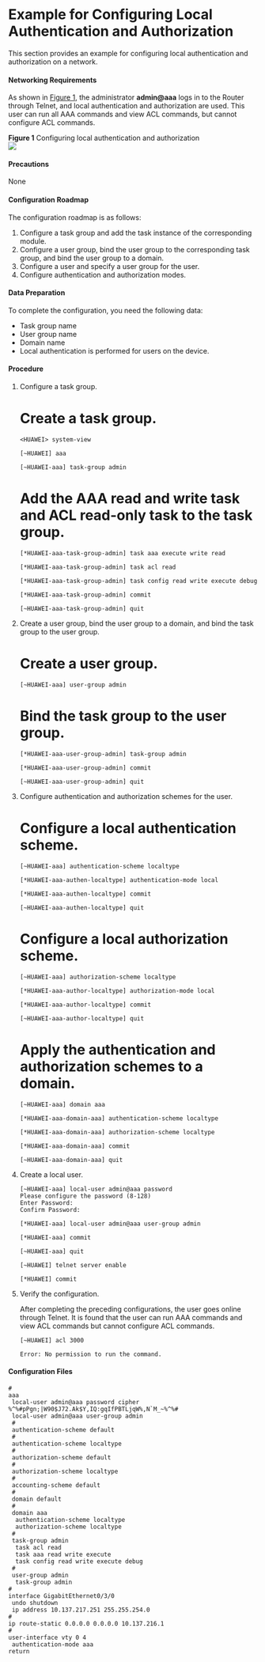 Example for Configuring Local Authentication and Authorization
==============================================================

This section provides an example for configuring local authentication and authorization on a network.

#### Networking Requirements

As shown in [Figure 1](#EN-US_TASK_0172371842__fig_dc_vrp_aaa_cfg_102201), the administrator **admin@aaa** logs in to the Router through Telnet, and local authentication and authorization are used. This user can run all AAA commands and view ACL commands, but cannot configure ACL commands.

**Figure 1** Configuring local authentication and authorization  
![](images/fig_dc_vrp_aaa_cfg_102201.png)  


#### Precautions

None


#### Configuration Roadmap

The configuration roadmap is as follows:

1. Configure a task group and add the task instance of the corresponding module.
2. Configure a user group, bind the user group to the corresponding task group, and bind the user group to a domain.
3. Configure a user and specify a user group for the user.
4. Configure authentication and authorization modes.

#### Data Preparation

To complete the configuration, you need the following data:

* Task group name
* User group name
* Domain name
* Local authentication is performed for users on the device.

#### Procedure

1. Configure a task group.
   
   
   
   # Create a task group.
   
   ```
   <HUAWEI> system-view
   ```
   ```
   [~HUAWEI] aaa
   ```
   ```
   [~HUAWEI-aaa] task-group admin
   ```
   
   # Add the AAA read and write task and ACL read-only task to the task group.
   
   ```
   [*HUAWEI-aaa-task-group-admin] task aaa execute write read
   ```
   ```
   [*HUAWEI-aaa-task-group-admin] task acl read
   ```
   ```
   [*HUAWEI-aaa-task-group-admin] task config read write execute debug
   ```
   ```
   [*HUAWEI-aaa-task-group-admin] commit
   ```
   ```
   [~HUAWEI-aaa-task-group-admin] quit
   ```
2. Create a user group, bind the user group to a domain, and bind the task group to the user group.
   
   
   
   # Create a user group.
   
   ```
   [~HUAWEI-aaa] user-group admin
   ```
   
   # Bind the task group to the user group.
   
   ```
   [*HUAWEI-aaa-user-group-admin] task-group admin
   ```
   ```
   [*HUAWEI-aaa-user-group-admin] commit
   ```
   ```
   [~HUAWEI-aaa-user-group-admin] quit
   ```
3. Configure authentication and authorization schemes for the user.
   
   
   
   # Configure a local authentication scheme.
   
   ```
   [~HUAWEI-aaa] authentication-scheme localtype
   ```
   ```
   [*HUAWEI-aaa-authen-localtype] authentication-mode local
   ```
   ```
   [*HUAWEI-aaa-authen-localtype] commit
   ```
   ```
   [~HUAWEI-aaa-authen-localtype] quit
   ```
   
   # Configure a local authorization scheme.
   
   ```
   [~HUAWEI-aaa] authorization-scheme localtype
   ```
   ```
   [*HUAWEI-aaa-author-localtype] authorization-mode local
   ```
   ```
   [*HUAWEI-aaa-author-localtype] commit
   ```
   ```
   [~HUAWEI-aaa-author-localtype] quit
   ```
   
   # Apply the authentication and authorization schemes to a domain.
   
   ```
   [~HUAWEI-aaa] domain aaa
   ```
   ```
   [*HUAWEI-aaa-domain-aaa] authentication-scheme localtype
   ```
   ```
   [*HUAWEI-aaa-domain-aaa] authorization-scheme localtype
   ```
   ```
   [*HUAWEI-aaa-domain-aaa] commit
   ```
   ```
   [~HUAWEI-aaa-domain-aaa] quit
   ```
4. Create a local user.
   
   
   ```
   [~HUAWEI-aaa] local-user admin@aaa password
   Please configure the password (8-128)
   Enter Password:
   Confirm Password:
   ```
   ```
   [*HUAWEI-aaa] local-user admin@aaa user-group admin
   ```
   ```
   [*HUAWEI-aaa] commit
   ```
   ```
   [~HUAWEI-aaa] quit
   ```
   ```
   [~HUAWEI] telnet server enable
   ```
   ```
   [*HUAWEI] commit
   ```
5. Verify the configuration.
   
   
   
   After completing the preceding configurations, the user goes online through Telnet. It is found that the user can run AAA commands and view ACL commands but cannot configure ACL commands.
   
   ```
   [~HUAWEI] acl 3000
   ```
   ```
   Error: No permission to run the command.
   ```

#### Configuration Files

```
#
aaa
 local-user admin@aaa password cipher %^%#pPgn;|W90$J72.Ak$Y,IQ:gqIfPBTLjqW%,N`M_~%^%#
 local-user admin@aaa user-group admin
 #
 authentication-scheme default
 #
 authentication-scheme localtype
 #
 authorization-scheme default
 #
 authorization-scheme localtype
 #
 accounting-scheme default
 #
 domain default
 #
 domain aaa
  authentication-scheme localtype
  authorization-scheme localtype
 #
 task-group admin
  task acl read  
  task aaa read write execute  
  task config read write execute debug
 #
 user-group admin
  task-group admin 
#
interface GigabitEthernet0/3/0
 undo shutdown
 ip address 10.137.217.251 255.255.254.0
#
ip route-static 0.0.0.0 0.0.0.0 10.137.216.1
#
user-interface vty 0 4
 authentication-mode aaa
return
```